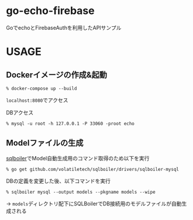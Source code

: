 # go-echo-firebase
GoでechoとFirebaseAuthを利用したAPIサンプル

# USAGE
## Dockerイメージの作成&起動

```
% docker-compose up --build
```

`localhost:8080`でアクセス

DBアクセス

```
% mysql -u root -h 127.0.0.1 -P 33060 -proot echo
```

## Modelファイルの生成

[sqlboiler](https://github.com/volatiletech/sqlboiler#configuration)でModel自動生成用のコマンド取得のため以下を実行

```
% go get github.com/volatiletech/sqlboiler/drivers/sqlboiler-mysql
```

DBの定義を変更した後、以下コマンドを実行

```
% sqlboiler mysql --output models --pkgname models --wipe
```

→ `models`ディレクトリ配下にSQLBoilerでDB接続用のモデルファイルが自動生成される
